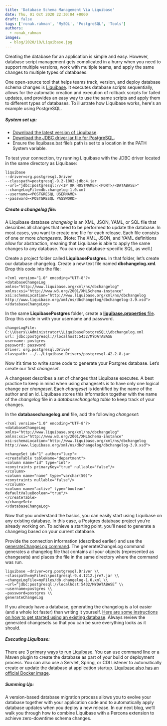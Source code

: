 ```yaml
---
title: 'Database Schema Management Via Liquibase'
date: Thu, 01 Oct 2020 22:30:04 +0000
draft: false
tags: ['ronak.rahman', 'MySQL', 'PostgreSQL', 'Tools']
authors:
  - ronak_rahman
images:
  - blog/2020/10/Liquibase.jpg
---
```


Creating the database for an application is simple and easy. However, database script management gets complicated in a hurry when you need to support multiple versions, work with multiple teams, and apply the same changes to multiple types of databases.  

One open-source tool that helps teams track, version, and deploy database schema changes is [Liquibase](https://www.liquibase.org). It executes database scripts sequentially, allows for the automatic creation and execution of rollback scripts for failed updates, and provides an easy way to use the same scripts and apply them to different types of databases. To illustrate how Liquibase works, here's an example using PostgreSQL.   

##### System set up:

*   [Download the latest version of Liquibase](https://www.liquibase.org/download). 
*   [Download the JDBC driver jar file for PostgreSQL](https://jdbc.postgresql.org/download.html).
*   Ensure the liquibase.bat file’s path is set to a location in the PATH System variable.

To test your connection, try running Liquibase with the JDBC driver located in the same directory as Liquibase:
```
liquibase
--driver=org.postgresql.Driver
--classpath=postgresql-9.2-1002-jdbc4.jar
--url="jdbc:postgresql://<IP OR HOSTNAME>:<PORT>/<DATABASE>" 
--changeLogFile=db.changelog-1.0.xml
--username=<POSTGRESQL USERNAME>
--password=<POSTGRESQL PASSWORD>
```

##### **Create a changelog file:**

A Liquibase database _changelog_ is an XML, JSON, YAML, or SQL file that describes all changes that need to be performed to update the database. In most cases, you want to create one file for each release. Each file consists of one or more _changesets_. (Note: The XML, JSON, and YAML definitions allow for abstraction, meaning that Liquibase is able to apply the same changes to any database. You can use database-specific SQL, as well.) 

Create a project folder called **LiquibasePostgres**. In that folder, let’s create our database changelog. Create a new text file named **dbchangelog.xml**. Drop this code into the file:
```
<?xml version="1.0" encoding="UTF-8"?> 
<databaseChangeLog 
xmlns="http://www.liquibase.org/xml/ns/dbchangelog" 
xmlns:xsi="http://www.w3.org/2001/XMLSchema-instance" 
xsi:schemaLocation="http://www.liquibase.org/xml/ns/dbchangelog
http://www.liquibase.org/xml/ns/dbchangelog/dbchangelog-3.9.xsd"> 
</databaseChangeLog>
```
In the same **LiquibasePostgres** folder, create a [**liquibase.properties** file](https://docs.liquibase.com/workflows/liquibase-community/creating-config-properties.html). Drop this code in with your username and password.
```
changeLogFile: C:\\Users\\Administrator\\LiquibasePostgreSQL\\dbchangelog.xml 
url: jdbc:postgresql://localhost:5432/MYDATABASE 
username: postgres 
password: password 
driver: org.postgresql.Driver 
classpath: ../../Liquibase_Drivers/postgresql-42.2.8.jar
```
Now it’s time to write some code to generate your Postgres database. Let’s create our first _changeset_.  

A changeset describes a set of changes that Liquibase executes. A best practice to keep in mind when using changesets is to have only one logical change per _changeset_. Each _changeset_ is identified by the name of the author and an id. Liquibase stores this information together with the name of the _changelog_ file in a _databasechangelog table_ to keep track of your changes. 

In the **databasechangelog.xml** file, add the following _changeset_:
```
<?xml version="1.0" encoding="UTF-8"?> 
<databaseChangeLog 
xmlns="http://www.liquibase.org/xml/ns/dbchangelog" 
xmlns:xsi="http://www.w3.org/2001/XMLSchema-instance" 
xsi:schemaLocation="http://www.liquibase.org/xml/ns/dbchangelog
http://www.liquibase.org/xml/ns/dbchangelog/dbchangelog-3.9.xsd">

<changeSet id="1" author="lucy"> 
<createTable tableName="department"> 
<column name="id" type="int"> 
<constraints primaryKey="true" nullable="false"/> 
</column> 
<column name="name" type="varchar(50)"> 
<constraints nullable="false"/> 
</column> 
<column name="active" type="boolean" 
defaultValueBoolean="true"/> 
</createTable> 
</changeSet> 
</databaseChangeLog>
```
Now that you understand the basics, you can easily start using Liquibase on any existing database. In this case, a Postgres database project you’re already working on. To achieve a starting point, you’ll need to generate a changelog based on your current database. 

Provide the connection information (described earlier) and use the [generateChangeLog command](https://docs.liquibase.com/commands/community/generatechangelog.html). The generateChangeLog command generates a changelog file that contains all your objects (represented as changesets) and places the file in the same directory where the command was run.
```
liquibase –driver=org.postgresql.Driver \\
–classpath=myFiles\\postgresql-9.4.1212.jre7.jar \\
–changeLogFile=myFiles/db.changelog-1.0.xml \\
–url=”jdbc:postgresql://localhost:5432/MYDATABASE” \\
–username=postgres \\
–password=postgres \\
generateChangeLog
```
If you already have a database, generating the changelog is a lot easier (and a whole lot faster) than writing it yourself. [Here are some instructions on how to get started using an existing database](https://docs.liquibase.com/workflows/liquibase-community/existing-project.html). Always review the generated changesets so that you can be sure everything looks as it should. 

##### Executing Liquibase:

There are [3 primary ways to run Liquibase](https://www.liquibase.org/blog/3-ways-to-run-liquibase). You can use command line or a Maven plugin to create the database as part of your build or deployment process. You can also use a Servlet, Spring, or CDI Listener to automatically create or update the database at application startup. [Liquibase also has an official Docker image](https://hub.docker.com/r/liquibase/liquibase). 

##### Summing Up:

A version-based database migration process allows you to evolve your database together with your application code and to automatically apply database updates when you deploy a new release. In our next blog, we’ll walk you through how to combine Liquibase with a Percona extension to achieve zero-downtime schema changes.